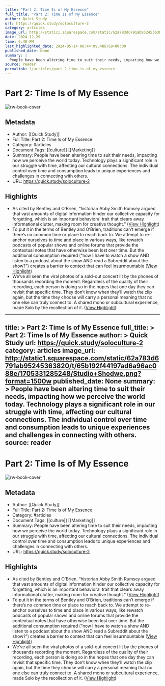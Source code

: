 ```yaml
---
title: "Part 2: Time Is of My Essence"
full_title: "Part 2: Time Is of My Essence"
author: Quick Study
url: https://quick.study/soloculture-2
category: articles
image_url: http://static1.squarespace.com/static/62a783d6791ab95245363820/t/65b192f44197ad6a96ac088e/1705331285248/Studio+Shodwe.png?format=1500w
date: 2024-12-29
time: 6:40 PM
last_highlighted_date: 2024-05-14 08:44:09.488768+00:00
published_date: None
summary: |
  People have been altering time to suit their needs, impacting how we perceive the world today. Technology plays a significant role in our struggle with time, affecting our cultural connections. The individual control over time and consumption leads to unique experiences and challenges in connecting with others.
source: reader
permalink: l/articles/part-2-time-is-of-my-essence
---
```

# Part 2: Time Is of My Essence

![rw-book-cover](http://static1.squarespace.com/static/62a783d6791ab95245363820/t/65b192f44197ad6a96ac088e/1705331285248/Studio+Shodwe.png?format=1500w)

## Metadata
- Author: [[Quick Study]]
- Full Title: Part 2: Time Is of My Essence
- Category: #articles
- Document Tags: [[culture]] [[Marketing]] 
- Summary: People have been altering time to suit their needs, impacting how we perceive the world today. Technology plays a significant role in our struggle with time, affecting our cultural connections. The individual control over time and consumption leads to unique experiences and challenges in connecting with others.
- URL: https://quick.study/soloculture-2

## Highlights
- As cited by Bentley and O’Brien, “historian Abby Smith Rumsey argued that vast amounts of digital information hinder our collective capacity for forgetting, which is an important behavioral trait that clears away informational clutter, making room for creative thought.” ([View Highlight](https://read.readwise.io/read/01hxv4636r83j78zgbazxrcacv))
- To put it in the terms of Bentley and O’Brien, traditions can’t emerge if there’s no common time or place to reach back to. We attempt to re-anchor ourselves to time and place in various ways, like rewatch podcasts of popular shows and online forums that provide the contextual notes that have otherwise been lost over time. But the additional consumption required (“now I have to watch a show AND listen to a podcast about the show AND read a Subreddit about the show?”) creates a barrier to context that can feel insurmountable ([View Highlight](https://read.readwise.io/read/01hxv4a5af8kpq4x9xachgb3ct))
- We’ve all seen the viral photos of a sold-out concert lit by the phones of thousands recording the moment. Regardless of the quality of their recording, each person is doing so in the hopes that one day they can revisit that specific time. They don’t know when they’ll watch the clip again, but the time they choose will carry a personal meaning that no one else can truly connect to. A shared mono or subcultural experience, made Solo by the recollection of it. ([View Highlight](https://read.readwise.io/read/01hxv4bz45wya2jxrq5kxnx1rq))


---
title: >
  Part 2: Time Is of My Essence
full_title: >
  Part 2: Time Is of My Essence
author: >
  Quick Study
url: https://quick.study/soloculture-2
category: articles
image_url: http://static1.squarespace.com/static/62a783d6791ab95245363820/t/65b192f44197ad6a96ac088e/1705331285248/Studio+Shodwe.png?format=1500w
published_date: None
summary: >
  People have been altering time to suit their needs, impacting how we perceive the world today. Technology plays a significant role in our struggle with time, affecting our cultural connections. The individual control over time and consumption leads to unique experiences and challenges in connecting with others.
source: reader
---
# Part 2: Time Is of My Essence

![rw-book-cover](http://static1.squarespace.com/static/62a783d6791ab95245363820/t/65b192f44197ad6a96ac088e/1705331285248/Studio+Shodwe.png?format=1500w)

## Metadata
- Author: [[Quick Study]]
- Full Title: Part 2: Time Is of My Essence
- Category: #articles
- Document Tags: [[culture]] [[Marketing]] 
- Summary: People have been altering time to suit their needs, impacting how we perceive the world today. Technology plays a significant role in our struggle with time, affecting our cultural connections. The individual control over time and consumption leads to unique experiences and challenges in connecting with others.
- URL: https://quick.study/soloculture-2

## Highlights
- As cited by Bentley and O’Brien, “historian Abby Smith Rumsey argued that vast amounts of digital information hinder our collective capacity for forgetting, which is an important behavioral trait that clears away informational clutter, making room for creative thought.” ([View Highlight](https://read.readwise.io/read/01hxv4636r83j78zgbazxrcacv))
- To put it in the terms of Bentley and O’Brien, traditions can’t emerge if there’s no common time or place to reach back to. We attempt to re-anchor ourselves to time and place in various ways, like rewatch podcasts of popular shows and online forums that provide the contextual notes that have otherwise been lost over time. But the additional consumption required (“now I have to watch a show AND listen to a podcast about the show AND read a Subreddit about the show?”) creates a barrier to context that can feel insurmountable ([View Highlight](https://read.readwise.io/read/01hxv4a5af8kpq4x9xachgb3ct))
- We’ve all seen the viral photos of a sold-out concert lit by the phones of thousands recording the moment. Regardless of the quality of their recording, each person is doing so in the hopes that one day they can revisit that specific time. They don’t know when they’ll watch the clip again, but the time they choose will carry a personal meaning that no one else can truly connect to. A shared mono or subcultural experience, made Solo by the recollection of it. ([View Highlight](https://read.readwise.io/read/01hxv4bz45wya2jxrq5kxnx1rq))


